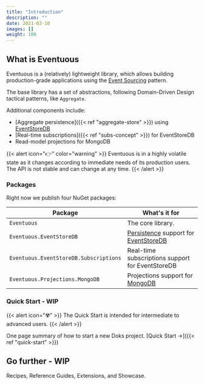 ```yaml
---
title: "Introduction"
description: ""
date: 2021-03-10
images: []
weight: 100
---
```


## What is Eventuous

Eventuous is a (relatively) lightweight library, which allows building production-grade applications using the [Event Sourcing](https://zimarev.com/blog/event-sourcing/introduction/) pattern.

The base library has a set of abstractions, following Domain-Driven Design tactical patterns, like `Aggregate`.

Additional components include:
- [Aggregate persistence]({{< ref "aggregate-store" >}}) using [EventStoreDB](https://eventstore.com)
- [Real-time subscriptions]({{< ref "subs-concept" >}}) for EventStoreDB
- Read-model projections for MongoDB

{{< alert icon="👉" color="warning" >}}
Eventuous is in a highly volatile state as it changes according to immediate needs of its production users. The API is not stable and can change at any time.
{{< /alert  >}}

### Packages

Right now we publish four NuGet packages:

| Package | What's it for |
| ------- | ------------- |
| `Eventuous` | The core library. |
| `Eventuous.EventStoreDB` | [Persistence](../../persistence/) support for [EventStoreDB](https://eventstore.com) |
| `Eventuous.EventStoreDB.Subscriptions` | Real-time subscriptions support for EventStoreDB |
| `Eventuous.Projections.MongoDB` | Projections support for [MongoDB](https://www.mongodb.com/) |

### Quick Start - WIP

{{< alert icon="️☢️" >}}
The Quick Start is intended for intermediate to advanced users.
{{< /alert >}}

One page summary of how to start a new Doks project. [Quick Start →]({{< ref "quick-start" >}})

## Go further - WIP

Recipes, Reference Guides, Extensions, and Showcase.

